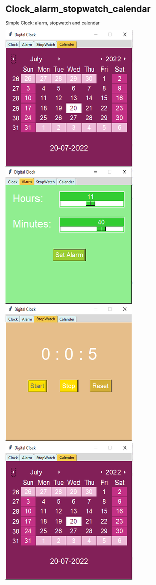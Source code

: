 # Clock_alarm_stopwatch_calendar
Simple Clock: alarm, stopwatch and calendar 

![alt text]( /images/Calender.PNG )
![alt text]( /images/Alarm.PNG )
![alt text]( /images/StopWatch.PNG )
![alt text]( /images/Calender.PNG )
